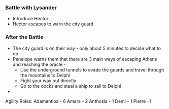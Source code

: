 ### Battle with Lysander
- Introduce Hector
- Hector escapes to warn the city guard
### After the Battle
- The city guard is on their way - only about 5 minutes to decide what to do
- Penelope warns them that there are 3 main ways of escaping Athens and reaching the oracle -
	- Use the underground tunnels to evade the guards and travel through the mountains to Delphi
	- Fight your way out directly
	- Go to the docks and steal a ship to sail to Delphi
- 



Agility Roles:
Adamantios - 6 
Amara - 2
Anthosia - 1
Demi - 1
Pierre -1 
